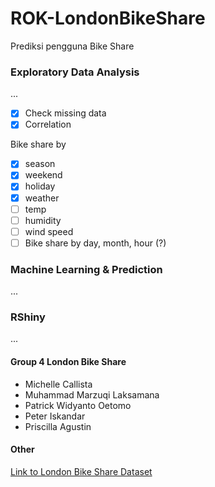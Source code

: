 # ROK-LondonBikeShare

Prediksi pengguna Bike Share

### Exploratory Data Analysis
...

- [x] Check missing data
- [x] Correlation

Bike share by 

- [x] season
- [x] weekend
- [x] holiday
- [x] weather
- [ ] temp
- [ ] humidity
- [ ] wind speed
- [ ] Bike share by day, month, hour (?)

### Machine Learning & Prediction
...

### RShiny
...

#### Group 4 London Bike Share 
- Michelle Callista
- Muhammad Marzuqi Laksamana
- Patrick Widyanto Oetomo
- Peter Iskandar
- Priscilla Agustin 

#### Other
[Link to London Bike Share Dataset](https://www.kaggle.com/hmavrodiev/london-bike-sharing-dataset)
